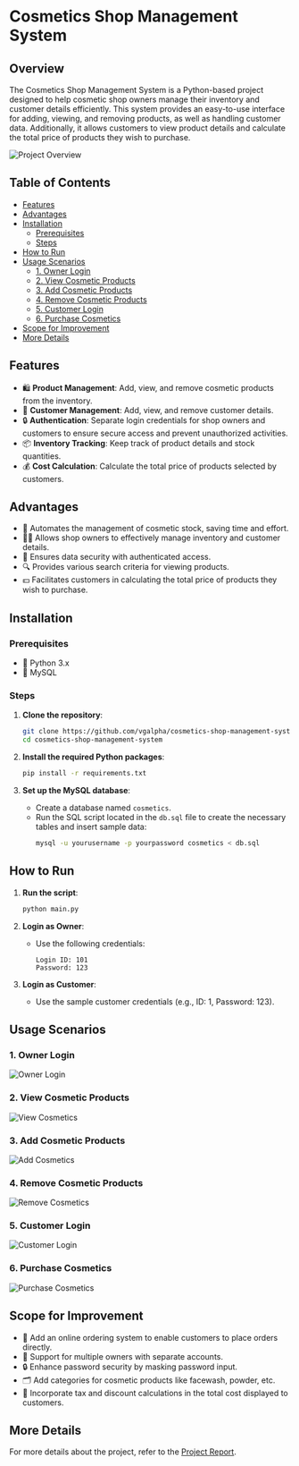 # Cosmetics Shop Management System

## Overview

The Cosmetics Shop Management System is a Python-based project designed to help cosmetic shop owners manage their inventory and customer details efficiently. This system provides an easy-to-use interface for adding, viewing, and removing products, as well as handling customer data. Additionally, it allows customers to view product details and calculate the total price of products they wish to purchase.

![Project Overview](static/images/project_overview.png) <!-- Page 5 -->

## Table of Contents

- [Features](#features)
- [Advantages](#advantages)
- [Installation](#installation)
    - [Prerequisites](#prerequisites)
    - [Steps](#steps)
- [How to Run](#how-to-run)
- [Usage Scenarios](#usage-scenarios)
    - [1. Owner Login](#1-owner-login)
    - [2. View Cosmetic Products](#2-view-cosmetic-products)
    - [3. Add Cosmetic Products](#3-add-cosmetic-products)
    - [4. Remove Cosmetic Products](#4-remove-cosmetic-products)
    - [5. Customer Login](#5-customer-login)
    - [6. Purchase Cosmetics](#6-purchase-cosmetics)
- [Scope for Improvement](#scope-for-improvement)
- [More Details](#more-details)

## Features

- 🛍️ **Product Management**: Add, view, and remove cosmetic products from the inventory.
- 👥 **Customer Management**: Add, view, and remove customer details.
- 🔒 **Authentication**: Separate login credentials for shop owners and customers to ensure secure access and prevent unauthorized activities.
- 📦 **Inventory Tracking**: Keep track of product details and stock quantities.
- 💰 **Cost Calculation**: Calculate the total price of products selected by customers.

## Advantages

- 🚀 Automates the management of cosmetic stock, saving time and effort.
- 🧑‍💼 Allows shop owners to effectively manage inventory and customer details.
- 🔐 Ensures data security with authenticated access.
- 🔍 Provides various search criteria for viewing products.
- 💵 Facilitates customers in calculating the total price of products they wish to purchase.

## Installation

### Prerequisites

- 🐍 Python 3.x
- 🐬 MySQL

### Steps

1. **Clone the repository**:
    ```sh
    git clone https://github.com/vgalpha/cosmetics-shop-management-system.git
    cd cosmetics-shop-management-system
    ```

2. **Install the required Python packages**:
    ```sh
    pip install -r requirements.txt
    ```

3. **Set up the MySQL database**:
    - Create a database named `cosmetics`.
    - Run the SQL script located in the `db.sql` file to create the necessary tables and insert sample data:
      ```sh
      mysql -u yourusername -p yourpassword cosmetics < db.sql
      ```

## How to Run

1. **Run the script**:
    ```sh
    python main.py
    ```

2. **Login as Owner**:
    - Use the following credentials:
      ```
      Login ID: 101
      Password: 123
      ```

3. **Login as Customer**:
    - Use the sample customer credentials (e.g., ID: 1, Password: 123).

## Usage Scenarios

### 1. Owner Login

![Owner Login](static/images/owner_login.png) <!-- Page 17 -->

### 2. View Cosmetic Products

![View Cosmetics](static/images/view_cosmetics.png) <!-- Page 18 -->

### 3. Add Cosmetic Products

![Add Cosmetics](static/images/add_cosmetics.png) <!-- Page 19 -->

### 4. Remove Cosmetic Products

![Remove Cosmetics](static/images/remove_cosmetics.png) <!-- Page 20 -->

### 5. Customer Login

![Customer Login](static/images/customer_login.png) <!-- Page 21 -->

### 6. Purchase Cosmetics

![Purchase Cosmetics](static/images/purchase_cosmetics.png) <!-- Page 22 -->

## Scope for Improvement

- 🛒 Add an online ordering system to enable customers to place orders directly.
- 👥 Support for multiple owners with separate accounts.
- 🔒 Enhance password security by masking password input.
- 🗂️ Add categories for cosmetic products like facewash, powder, etc.
- 🧾 Incorporate tax and discount calculations in the total cost displayed to customers.

## More Details

For more details about the project, refer to the [Project Report](https://github.com/vgalpha/cosmetics-shop-management-system/blob/main/Cosmetics_Shop_Project_Report.pdf).
